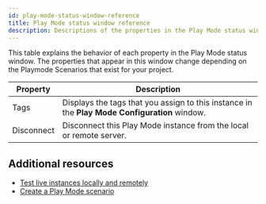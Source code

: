 ```yaml
---
id: play-mode-status-window-reference
title: Play Mode status window reference
description: Descriptions of the properties in the Play Mode status window.
---
```

This table explains the behavior of each property in the Play Mode status window. The properties that appear in this window change depending on the Playmode Scenarios that exist for your project.

|**Property**|**Description**|
|-|-|
|Tags|Displays the tags that you assign to this instance in the **Play Mode Configuration** window. |
|Disconnect|Disconnect this Play Mode instance from the local or remote server.|

## Additional resources
* [Test live instances locally and remotely](play-mode-scenario/play-mode-scenario-about.md)
* [Create a Play Mode scenario](play-mode-scenario/play-mode-scenario-create.md)